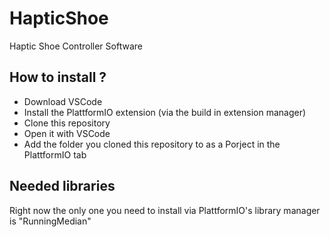 # HapticShoe
Haptic Shoe Controller Software

## How to install ?
* Download VSCode
* Install the PlattformIO extension (via the build in extension manager)
* Clone this repository
* Open it with VSCode
* Add the folder you cloned this repository to as a Porject in the PlattformIO tab


## Needed libraries
Right now the only one you need to install via PlattformIO's library manager is "RunningMedian"
